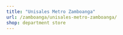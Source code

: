 ```yaml
---
title: "Unisales Metro Zamboanga"
url: /zamboanga/unisales-metro-zamboanga/
shop: department store
---
```

